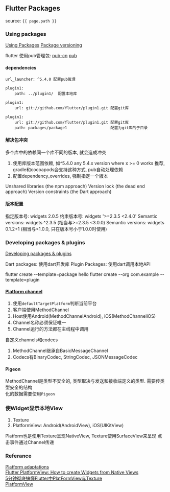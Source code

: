 ## Flutter Packages
source: `{{ page.path }}`

### Using packages

[Using Packages](https://flutter.dev/docs/development/packages-and-plugins/using-packages)
[Package versioning](https://dart.dev/tools/pub/versioning)

flutter 使用pub管理包:
[pub-cn](https://pub.flutter-io.cn/)
[pub](https://pub.dev/)

#### dependencies

    url_launcher: ^5.4.0 配置pub管理

    plugin1:
        path: ../plugin1/  配置本地库

    plugin1:
        url: git://github.com/flutter/plugin1.git 配置git库

    plugin1:
        url: git://github.com/flutter/plugin1.git 配置git库
        path: packages/package1                   配置为git库的子目录


#### 解决包冲突
多个库中的依赖同一个库不同的版本, 就会造成冲突

1. 使用库版本范围依赖, 如^5.4.0  any 5.4.x version where x >= 0 works
    推荐, gradle和cocoapods会支持这种方式, pub自动处理依赖
2. 配置dependency_overrides, 强制指定一个版本

Unshared libraries (the npm approach)
Version lock (the dead end approach)
Version constraints (the Dart approach)

#### 版本配置

指定版本号: widgets 2.0.5
约束版本号: widgets '&gt;=2.3.5 &lt;2.4.0'
Semantic versions: widgets ^2.3.5   (相当与&gt;=2.3.5 &lt;3.0.0)
Semantic versions: widgets 0.1.2+1  (相当与&lt;1.0.0, 只在版本号小于1.0.0时使用)

### Developing packages & plugins

[Developing packages & plugins](https://flutter.dev/docs/development/packages-and-plugins/developing-packages)

Dart packages: 使用dart开发库
Plugin Packages: 使用dart调用本地API

flutter create --template=package hello
flutter create --org com.example --template=plugin

#### [Platform channel](https://flutter.dev/docs/development/platform-integration/platform-channels)

1. 使用`defaultTargetPlatform`判断当前平台
2. 客户端使用MethodChannel
3. Host使用Android(MethodChannelAndroid), iOS(MethodChanneliOS)
4. Channel名称必须保证唯一
5. Channel运行的方法都在主线程中调用

自定义channels和codecs
1. MethodChannel继承自BasicMessageChannel
2. Codecs有BinaryCodec, StringCodec, JSONMessageCodec

#### Pigeon

MethodChannel是类型不安全的, 类型取决与发送和接收端定义的类型. 需要传类型安全的结构  
化的数据需要使用`Pigeon`

### 使Widget显示本地View

1. Texture
2. PlatformView: Android(AndroidView), iOS(UIKitView)

Platform也是使用Texture呈现NativeView, Texture使用SurfaceView来呈现
点击事件通过Channel传递

### Referance

[Platform adaptations](https://flutter.dev/docs/resources/platform-adaptations)  
[Flutter PlatformView: How to create Widgets from Native Views](https://medium.com/flutter-community/flutter-platformview-how-to-create-flutter-widgets-from-native-views-366e378115b6)  
[5分钟彻底搞懂Flutter中PlatFormView与Texture](https://cloud.tencent.com/developer/article/1584477)  
[PlatformView](https://github.com/loosaSH/flutter-PlatformView)  
